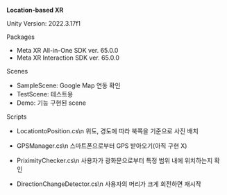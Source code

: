 **Location-based XR**

Unity Version: 2022.3.17f1

Packages
- Meta XR All-in-One SDK ver. 65.0.0
- Meta XR Interaction SDK ver. 65.0.0

Scenes
- SampleScene: Google Map 연동 확인
- TestScene: 테스트용
- Demo: 기능 구현된 scene

Scripts
- LocationtoPosition.cs\n
위도, 경도에 따라 북쪽을 기준으로 사진 배치

- GPSManager.cs\n
스마트폰으로부터 GPS 받아오기(아직 구현 X)

- PriximityChecker.cs\n
사용자가 광화문으로부터 특정 범위 내에 위치하는지 확인

- DirectionChangeDetector.cs\n
사용자의 머리가 크게 회전하면 재시작 
